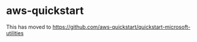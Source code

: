 # aws-quickstart

This has moved to https://github.com/aws-quickstart/quickstart-microsoft-utilities
